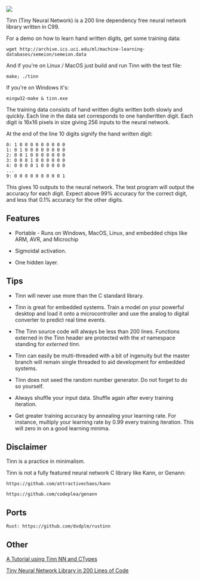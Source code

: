 ![](img/logo.PNG)

Tinn (Tiny Neural Network) is a 200 line dependency free neural network library written in C99.

For a demo on how to learn hand written digits, get some training data:

    wget http://archive.ics.uci.edu/ml/machine-learning-databases/semeion/semeion.data

And if you're on Linux / MacOS just build and run Tinn with the test file:

    make; ./tinn

If you're on Windows it's:

    mingw32-make & tinn.exe

The training data consists of hand written digits written both slowly and quickly.
Each line in the data set corresponds to one handwritten digit. Each digit is 16x16 pixels in size
giving 256 inputs to the neural network.

At the end of the line 10 digits signify the hand written digit:

    0: 1 0 0 0 0 0 0 0 0 0
    1: 0 1 0 0 0 0 0 0 0 0
    2: 0 0 1 0 0 0 0 0 0 0
    3: 0 0 0 1 0 0 0 0 0 0
    4: 0 0 0 0 1 0 0 0 0 0
    ...
    9: 0 0 0 0 0 0 0 0 0 1

This gives 10 outputs to the neural network. The test program will output the
accuracy for each digit. Expect above 99% accuracy for the correct digit, and
less that 0.1% accuracy for the other digits.

## Features

* Portable - Runs on Windows, MacOS, Linux, and embedded chips like ARM, AVR, and Microchip

* Sigmoidal activation.

* One hidden layer.

## Tips

* Tinn will never use more than the C standard library.

* Tinn is great for embedded systems. Train a model on your powerful desktop and load
it onto a microcontroller and use the analog to digital converter to predict real time events.

* The Tinn source code will always be less than 200 lines. Functions externed in the Tinn header
are protected with the _xt_ namespace standing for _externed tinn_.

* Tinn can easily be multi-threaded with a bit of ingenuity but the master branch will remain
single threaded to aid development for embedded systems.

* Tinn does not seed the random number generator. Do not forget to do so yourself.

* Always shuffle your input data. Shuffle again after every training iteration.

* Get greater training accuracy by annealing your learning rate. For instance, multiply
your learning rate by 0.99 every training iteration. This will zero in on a good learning minima.

## Disclaimer

Tinn is a practice in minimalism.

Tinn is not a fully featured neural network C library like Kann, or Genann:

    https://github.com/attractivechaos/kann

    https://github.com/codeplea/genann

## Ports

    Rust: https://github.com/dvdplm/rustinn

## Other

 [A Tutorial using Tinn NN and CTypes](https://medium.com/@cknorow/creating-a-python-interface-to-a-c-library-a-tutorial-using-tinn-nn-d935707dd225)

 [Tiny Neural Network Library in 200 Lines of Code](https://hackaday.com/2018/04/08/tiny-neural-network-library-in-200-lines-of-code/)
